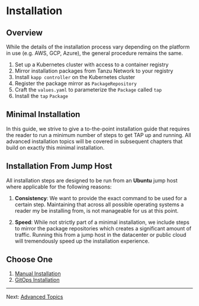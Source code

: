 Installation
============

## Overview

While the details of the installation process vary depending on the platform in use (e.g. AWS, GCP, Azure), the general procedure remains the same.

1. Set up a Kubernetes cluster with access to a container registry
3. Mirror installation packages from Tanzu Network to your registry
4. Install `kapp controller` on the Kubernetes cluster
5. Register the package mirror as `PackageRepository`
6. Craft the `values.yaml` to parameterize the `Package` called `tap`
7. Install the `tap` `Package`

## Minimal Installation
In this guide, we strive to give a to-the-point installation guide that requires the reader to run a minimum number of steps to get TAP up and running. All advanced installation topics will be covered in subsequent chapters that build on exactly this minimal installation.

## Installation From Jump Host
All installation steps are designed to be run from an **Ubuntu** jump host where applicable for the following reasons:

1. **Consistency**: We want to provide the exact command to be used for a certain step. Maintaining that across all possible operating systems a reader my be installing from, is not manageable for us at this point. 

2. **Speed**: While not strictly part of a minimal installation, we include steps to mirror the package repositories which creates a significant amount of traffic. Running this from a jump host in the datacenter or public cloud will tremendously speed up the installation experience.

## Choose One

1. [Manual Installation](./manual)
2. [GitOps Installation](./gitops)

---
Next: [Advanced Topics](../advanced-topics)
